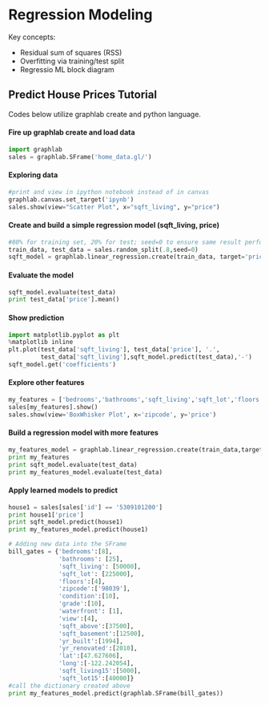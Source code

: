 # Regression Modeling

Key concepts:
  - Residual sum of squares (RSS)
  - Overfitting via training/test split
  - Regressio ML block diagram

## Predict House Prices Tutorial
Codes below utilize graphlab create and python language.

#### Fire up graphlab create and load data
```python
import graphlab
sales = graphlab.SFrame('home_data.gl/')
```

#### Exploring data 
```python
#print and view in ipython notebook instead of in canvas
graphlab.canvas.set_target('ipynb')
sales.show(view="Scatter Plot", x="sqft_living", y="price") 
```

#### Create and build a simple regression model (sqft_living, price)
```python
#80% for training set, 20% for test; seed=0 to ensure same result performed by different user machines
train_data, test_data = sales.random_split(.8,seed=0)  
sqft_model = graphlab.linear_regression.create(train_data, target='price', features=['sqft_living']
```

#### Evaluate the model
```python
sqft_model.evaluate(test_data) 
print test_data['price'].mean()
```

#### Show prediction
```python
import matplotlib.pyplot as plt
%matplotlib inline
plt.plot(test_data['sqft_living'], test_data['price'], '.',   
         test_data['sqft_living'],sqft_model.predict(test_data),'-')
sqft_model.get('coefficients')
```

#### Explore other features
```python
my_features = ['bedrooms','bathrooms','sqft_living','sqft_lot','floors','zipcode']
sales[my_features].show()
sales.show(view='BoxWhisker Plot', x='zipcode', y='price')
```

#### Build a regression model with more features
```python
my_features_model = graphlab.linear_regression.create(train_data,target='price',features=my_features,validation_set=None)
print my_features
print sqft_model.evaluate(test_data)
print my_features_model.evaluate(test_data)
```

#### Apply learned models to predict
```python
house1 = sales[sales['id'] == '5309101200']
print house1['price']
print sqft_model.predict(house1)
print my_features_model.predict(house1)

# Adding new data into the SFrame
bill_gates = {'bedrooms':[8],
              'bathrooms': [25], 
              'sqft_living': [50000], 
              'sqft_lot': [225000], 
              'floors':[4], 
              'zipcode':['98039'],
              'condition':[10],
              'grade':[10],
              'waterfront': [1],
              'view':[4],
              'sqft_above':[37500],
              'sqft_basement':[12500],
              'yr_built':[1994],
              'yr_renovated':[2010],
              'lat':[47.627606],
              'long':[-122.242054],
              'sqft_living15':[5000],
              'sqft_lot15':[40000]}
#call the dictionary created above
print my_features_model.predict(graphlab.SFrame(bill_gates)) 
```



